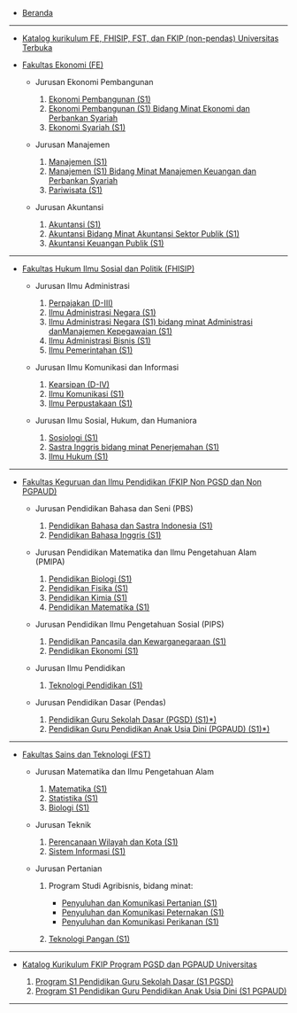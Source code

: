 - [Beranda](/README.md)

***

- [Katalog kurikulum FE, FHISIP, FST, dan FKIP (non-pendas) Universitas Terbuka](/katalog-non-pendas.md)

- [Fakultas Ekonomi (FE)](/FE/README.md)

  - Jurusan Ekonomi Pembangunan

    1. [Ekonomi Pembangunan (S1)](/FE/ekonomi-pembangunan-s1.md)
    2. [Ekonomi Pembangunan (S1) Bidang Minat Ekonomi dan Perbankan Syariah](/FE/ekonomi-pembangunan-s1-bidang-minat-ekonomi-dan-perbankan-syariah.md)
    3. [Ekonomi Syariah (S1)](/FE/ekonomi-syariah-s1.md)

  - Jurusan Manajemen

    1. [Manajemen (S1)](/FE/manajemen-s1.md)
    2. [Manajemen (S1) Bidang Minat Manajemen Keuangan dan Perbankan Syariah](/FE/manajemen-s1-bidang-minat-manajemen-keuangan-dan-perbankan-syariah.md)
    3. [Pariwisata (S1)](/FE/pariwisata-s1.md)

  - Jurusan Akuntansi

    1. [Akuntansi (S1)](/FE/akuntansi-s1.md)
    2. [Akuntansi Bidang Minat Akuntansi Sektor Publik (S1)](/FE/akuntansi-bidang-minat-akuntansi-sektor-publik-s1.md)
    3. [Akuntansi Keuangan Publik (S1)](/FE/akuntansi-keuangan-publik-s1.md)

***

- [Fakultas Hukum Ilmu Sosial dan Politik (FHISIP)](/FHISIP/README.md)

  - Jurusan Ilmu Administrasi

    1. [Perpajakan (D-III)](/FHISIP/perpajakan-d-iii.md)
    2. [Ilmu Administrasi Negara (S1)](/FHISIP/ilmu-administrasi-negara-s1.md)
    3. [Ilmu Administrasi Negara (S1) bidang minat Administrasi danManajemen Kepegawaian (S1)](/FHISIP/ilmu-administrasi-negara-s1-bidang-minat-administrasi-dan-manajemen-kepegawaian-s1.md)
    4. [Ilmu Administrasi Bisnis (S1)](/FHISIP/ilmu-administrasi-bisnis-s1.md)
    5. [Ilmu Pemerintahan (S1)](/FHISIP/ilmu-pemerintahan-s1.md)

  - Jurusan Ilmu Komunikasi dan Informasi

    1. [Kearsipan (D-IV)](/FHISIP/kearsipan-d-iv.md)
    2. [Ilmu Komunikasi (S1)](/FHISIP/ilmu-komunikasi-s1.md)
    3. [Ilmu Perpustakaan (S1)](/FHISIP/ilmu-perpustakaan-s1.md)

  - Jurusan Ilmu Sosial, Hukum, dan Humaniora

    1. [Sosiologi (S1)](/FHISIP/sosiologi-s1.md)
    2. [Sastra Inggris bidang minat Penerjemahan (S1)](/FHISIP/sastra-inggris-bidang-minat-penerjemahan-s1.md)
    3. [Ilmu Hukum (S1)](/FHISIP/ilmu-hukum-s1.md)

***

- [Fakultas Keguruan dan Ilmu Pendidikan (FKIP Non PGSD dan Non PGPAUD)](/FKIP-non-pendas/README.md)

  - Jurusan Pendidikan Bahasa dan Seni (PBS)

    1. [Pendidikan Bahasa dan Sastra Indonesia (S1)](/FKIP-non-pendas/pendidikan-bahasa-dan-sastra-indonesia-s1.md)
    2. [Pendidikan Bahasa Inggris (S1)](/FKIP-non-pendas/pendidikan-bahasa-inggris-s1.md)

  - Jurusan Pendidikan Matematika dan Ilmu Pengetahuan Alam (PMIPA)

    1. [Pendidikan Biologi (S1)](/FKIP-non-pendas/pendidikan-biologi-s1.md)
    2. [Pendidikan Fisika (S1)](/FKIP-non-pendas/pendidikan-fisika-s1.md)
    3. [Pendidikan Kimia (S1)](/FKIP-non-pendas/pendidikan-kimia-s1.md)
    4. [Pendidikan Matematika (S1)](/FKIP-non-pendas/pendidikan-matematika-s1.md)

  - Jurusan Pendidikan Ilmu Pengetahuan Sosial (PIPS)

    1. [Pendidikan Pancasila dan Kewarganegaraan (S1)](/FKIP-non-pendas/pendidikan-pancasila-dan-kewarganegaraan-s1.md)
    2. [Pendidikan Ekonomi (S1)](/FKIP-non-pendas/pendidikan-ekonomi-s1.md)

  - Jurusan Ilmu Pendidikan

    1. [Teknologi Pendidikan (S1)](/FKIP-non-pendas/program-studi-teknologi-pendidikan-s1.md)

  - Jurusan Pendidikan Dasar (Pendas)

    1. [Pendidikan Guru Sekolah Dasar (PGSD) (S1)*)](/FKIP-non-pendas/pendidikan-guru-sekolah-dasar-pgsd-s1.md)
    2. [Pendidikan Guru Pendidikan Anak Usia Dini (PGPAUD) (S1)*)](/FKIP-non-pendas/pendidikan-guru-pendidikan-anak-usia-dini-pgpaud-s1.md)

***

- [Fakultas Sains dan Teknologi (FST)](/FST/README.md)

  - Jurusan Matematika dan Ilmu Pengetahuan Alam

    1. [Matematika (S1)](/FST/program-studi-matematika-s1.md)
    2. [Statistika (S1)](/FST/program-studi-statistika-s1.md)
    3. [Biologi (S1)](/FST/program-studi-biologi-s1.md)

  - Jurusan Teknik

    1. [Perencanaan Wilayah dan Kota (S1)](/FST/program-studi-perencanaan-wilayah-dan-kota-s1.md)
    2. [Sistem Informasi (S1)](/FST/program-studi-sistem-informasi-s1.md)

  - Jurusan Pertanian

    1. Program Studi Agribisnis, bidang minat:

       - [Penyuluhan dan Komunikasi Pertanian (S1)](/FST/penyuluhan-dan-komunikasi-pertanian-s1.md)
       - [Penyuluhan dan Komunikasi Peternakan (S1)](/FST/penyuluhan-dan-komunikasi-peternakan-s1.md)
       - [Penyuluhan dan Komunikasi Perikanan (S1)](/FST/penyuluhan-dan-komunikasi-perikanan-s1.md)

    2. [Teknologi Pangan (S1)](/FST/program-studi-teknologi-pangan-s1.md)

***

- [Katalog Kurikulum FKIP Program PGSD dan PGPAUD Universitas](/FKIP-pendas/README.md)

  1. [Program S1 Pendidikan Guru Sekolah Dasar (S1 PGSD)](/FKIP-pendas/s1-pgsd.md)
  2. [Program S1 Pendidikan Guru Pendidikan Anak Usia Dini (S1 PGPAUD)](/FKIP-pendas/s1-pgpaud.md)

***
